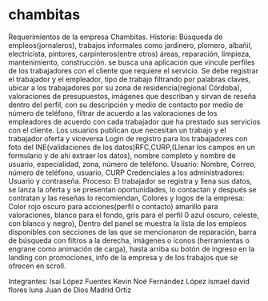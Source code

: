 # chambitas
Requerimientos de la empresa Chambitas. Historia: Búsqueda de empleos(jornaleros), trabajos informales como jardinero, plomero, albañil, electricista, pintores, carpinteros(entre otros) áreas, reparación, limpieza, mantenimiento, construcción. se busca una aplicación que vincule perfiles de los trabajadores con el cliente que requiere el servicio. Se debe registrar el trabajador y el empleador, tipo de trabajo filtrando por palabras claves, ubicar a los trabajadores por su zona de residencia(regional Córdoba), valoraciones de presupuestos, imágenes que describan y sirvan de reseña dentro del perfil, con su descripción y medio de contacto por medio de número de teléfono, filtrar de acuerdo a las valoraciones de los empleadores de acuerdo con cada trabajador que ha prestado sus servicios con el cliente. Los usuarios publican que necesitan un trabajo y el trabajador oferta y viceversa Login de registro para los trabajadores con foto del INE(validaciones de los datos)RFC,CURP,(Llenar los campos en un formulario y de ahí extraer los datos), nombre completo y nombre de usuario, especialidad, zona, número de teléfono. Usuario: Nombre, Correo, número de teléfono, usuario, CURP Credenciales a los administradores: Usuario y contraseña. Proceso: El trabajador se registra y llena sus datos, se lanza la oferta y se presentan oportunidades, lo contactan y después se contratan y las reseñas lo recomiendan, Colores y logos de la empresa: Color rojo oscuro para acciones(perfil o contacto) amarillo para valoraciones, blanco para el fondo, gris para el perfil 0 azul oscuro, celeste, con blanco y negro), Dentro del panel se muestra la lista de los empleos disponibles con secciones de las que se mencionaron de reparación, barra de búsqueda con filtros a la derecha, imágenes o íconos (herramientas o engrane como animación de carga), hasta arriba su botón de ingreso en la landing con promociones, info de la empresa y de los trabajos que se ofrecen en scroll.

Integrantes: 
Isaí López Fuentes
 Kevin Noé Fernández López
 ismael david flores luna
 Juan de Dios Madrid Ortiz